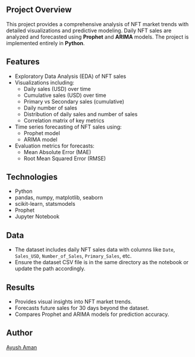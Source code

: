 ## Project Overview
This project provides a comprehensive analysis of NFT market trends with detailed visualizations and predictive modeling. Daily NFT sales are analyzed and forecasted using **Prophet** and **ARIMA** models. The project is implemented entirely in **Python**.

## Features
- Exploratory Data Analysis (EDA) of NFT sales
- Visualizations including:
  - Daily sales (USD) over time
  - Cumulative sales (USD) over time
  - Primary vs Secondary sales (cumulative)
  - Daily number of sales
  - Distribution of daily sales and number of sales
  - Correlation matrix of key metrics
- Time series forecasting of NFT sales using:
  - Prophet model
  - ARIMA model
- Evaluation metrics for forecasts:
  - Mean Absolute Error (MAE)
  - Root Mean Squared Error (RMSE)

## Technologies
- Python
- pandas, numpy, matplotlib, seaborn
- scikit-learn, statsmodels
- Prophet
- Jupyter Notebook


## Data

* The dataset includes daily NFT sales data with columns like `Date`, `Sales_USD`, `Number_of_Sales`, `Primary_Sales`, etc.
* Ensure the dataset CSV file is in the same directory as the notebook or update the path accordingly.

## Results

* Provides visual insights into NFT market trends.
* Forecasts future sales for 30 days beyond the dataset.
* Compares Prophet and ARIMA models for prediction accuracy.

## Author

[Ayush Aman](www.linkedin.com/in/ayush-aman-039817161)






